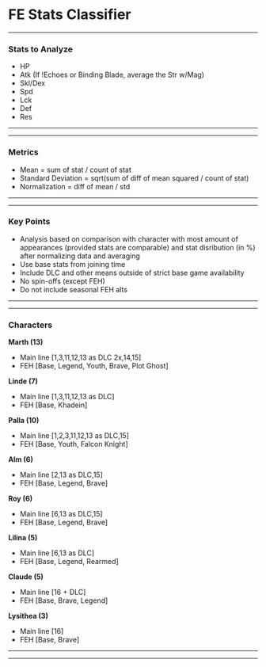 # FE Stats Classifier
---
### Stats to Analyze
- HP
- Atk (If !Echoes or Binding Blade, average the Str w/Mag)
- Skl/Dex
- Spd
- Lck
- Def
- Res
---
---
### Metrics
- Mean = sum of stat / count of stat
- Standard Deviation = sqrt(sum of diff of mean squared / count of stat)
- Normalization = diff of mean / std
---
---
### Key Points
- Analysis based on comparison with character with most amount of appearances (provided stats are comparable) and stat disribution (in %) after normalizing data and averaging
- Use base stats from joining time
- Include DLC and other means outside of strict base game availability
- No spin-offs (except FEH)
- Do not include seasonal FEH alts
---
---
### Characters
**Marth (13)**

- Main line [1,3,11,12,13 as DLC 2x,14,15]
- FEH [Base, Legend, Youth, Brave, Plot Ghost]

**Linde (7)**

- Main line [1,3,11,12,13 as DLC]
- FEH [Base, Khadein]

**Palla (10)**

- Main line [1,2,3,11,12,13 as DLC,15]
- FEH [Base, Youth, Falcon Knight]

**Alm (6)**

- Main line [2,13 as DLC,15]
- FEH [Base, Legend, Brave]

**Roy (6)**

- Main line [6,13 as DLC,15]
- FEH [Base, Legend, Brave]

**Lilina (5)**

- Main line [6,13 as DLC]
- FEH [Base, Legend, Rearmed]

**Claude (5)**

- Main line [16 + DLC]
- FEH [Base, Brave, Legend]

**Lysithea (3)**

- Main line [16]
- FEH [Base, Brave]

---
---
